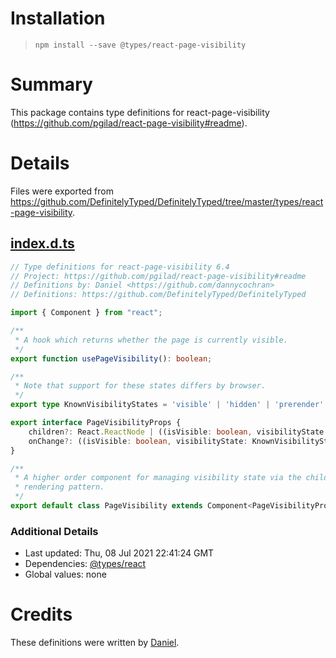 # Installation
> `npm install --save @types/react-page-visibility`

# Summary
This package contains type definitions for react-page-visibility (https://github.com/pgilad/react-page-visibility#readme).

# Details
Files were exported from https://github.com/DefinitelyTyped/DefinitelyTyped/tree/master/types/react-page-visibility.
## [index.d.ts](https://github.com/DefinitelyTyped/DefinitelyTyped/tree/master/types/react-page-visibility/index.d.ts)
````ts
// Type definitions for react-page-visibility 6.4
// Project: https://github.com/pgilad/react-page-visibility#readme
// Definitions by: Daniel <https://github.com/dannycochran>
// Definitions: https://github.com/DefinitelyTyped/DefinitelyTyped

import { Component } from "react";

/**
 * A hook which returns whether the page is currently visible.
 */
export function usePageVisibility(): boolean;

/**
 * Note that support for these states differs by browser.
 */
export type KnownVisibilityStates = 'visible' | 'hidden' | 'prerender' | 'unloaded';

export interface PageVisibilityProps {
    children?: React.ReactNode | ((isVisible: boolean, visibilityState: KnownVisibilityStates) => React.ReactNode) | undefined;
    onChange?: ((isVisible: boolean, visibilityState: KnownVisibilityStates) => void) | undefined;
}

/**
 * A higher order component for managing visibility state via the child
 * rendering pattern.
 */
export default class PageVisibility extends Component<PageVisibilityProps> {}

````

### Additional Details
 * Last updated: Thu, 08 Jul 2021 22:41:24 GMT
 * Dependencies: [@types/react](https://npmjs.com/package/@types/react)
 * Global values: none

# Credits
These definitions were written by [Daniel](https://github.com/dannycochran).
